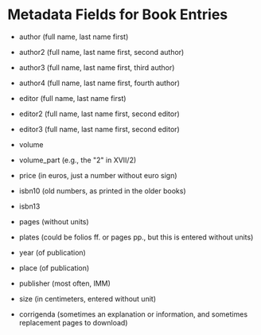 Metadata Fields for Book Entries
================================

- author (full name, last name first)

- author2 (full name, last name first, second author)

- author3 (full name, last name first, third author)

- author4 (full name, last name first, fourth author)

- editor (full name, last name first)

- editor2 (full name, last name first, second editor)

- editor3 (full name, last name first, second editor)

- volume

- volume_part (e.g., the "2" in XVII/2)

- price (in euros, just a number without euro sign)

- isbn10 (old numbers, as printed in the older books)

- isbn13

- pages (without units)

- plates (could be folios ff. or pages pp., but this is entered without units)

- year (of publication)

- place (of publication)

- publisher (most often, IMM)

- size (in centimeters, entered without unit)

- corrigenda (sometimes an explanation or information, and sometimes replacement pages to download)
